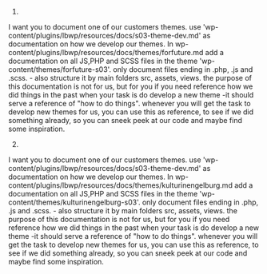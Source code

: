 1.
I want you to document one of our customers themes. use 'wp-content/plugins/lbwp/resources/docs/s03-theme-dev.md' as documentation on how we develop our themes.
In wp-content/plugins/lbwp/resources/docs/themes/forfuture.md add a documentation on all JS,PHP and SCSS files in the theme 'wp-content/themes/forfuture-s03'.
only document files ending in .php, .js and .scss. - also structure it by main folders src, assets, views.
the purpose of this documentation is not for us, but for you if you need reference
how we did things in the past when your task is do develop a new theme -it should serve a reference of "how to do things".
whenever you will get the task to develop new themes for us, you can use this as reference, to see if we did something already,
so you can sneek peek at our code and maybe find some inspiration.

2.
I want you to document one of our customers themes. use 'wp-content/plugins/lbwp/resources/docs/s03-theme-dev.md' as documentation on how we develop our themes.
In wp-content/plugins/lbwp/resources/docs/themes/kulturinengelburg.md add a documentation on all JS,PHP and SCSS files in the theme 'wp-content/themes/kulturinengelburg-s03'.
only document files ending in .php, .js and .scss. - also structure it by main folders src, assets, views.
the purpose of this documentation is not for us, but for you if you need reference
how we did things in the past when your task is do develop a new theme -it should serve a reference of "how to do things".
whenever you will get the task to develop new themes for us, you can use this as reference, to see if we did something already,
so you can sneek peek at our code and maybe find some inspiration.